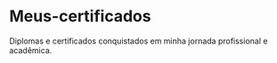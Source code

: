 # Meus-certificados
Diplomas e certificados conquistados em minha jornada profissional e acadêmica.
